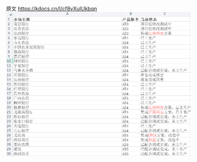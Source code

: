 原文   https://kdocs.cn/l/cf8vXuIUkbqn
![enter image description here](../../images/平台/国密改造/05-AB中使用国密的市场统计/1.png)